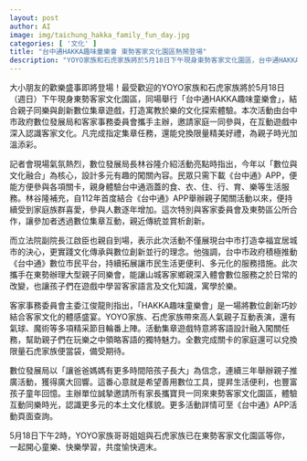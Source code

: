 ```yaml
---
layout: post
author: AI
image: img/taichung_hakka_family_fun_day.jpg
categories: [ '文化' ]
title: "台中通HAKKA趣味童樂會 東勢客家文化園區熱鬧登場"
description: "YOYO家族和石虎家族將於5月18日下午現身東勢客家文化園區，台中通HAKKA趣味童樂會結合創新數位集章遊戲與親子互動，打造寓教於樂的文化探索體驗。現場精彩表演與客語任務，讓家庭在遊戲中認識客家文化，完成闖關還有機會獲得限量精美好禮，歡迎家長帶著孩子共度歡樂週末。"
---
```

大小朋友的歡樂盛事即將登場！最受歡迎的YOYO家族和石虎家族將於5月18日（週日）下午現身東勢客家文化園區，同場舉行「台中通HAKKA趣味童樂會」，結合親子同樂與創新數位集章遊戲，打造寓教於樂的文化探索體驗。本次活動由台中市政府數位發展局和客家事務委員會攜手主辦，邀請家庭一同參與，在互動遊戲中深入認識客家文化。凡完成指定集章任務，還能兌換限量精美好禮，為親子時光加溫添彩。

記者會現場氣氛熱烈，數位發展局長林谷隆介紹活動亮點時指出，今年以「數位與文化融合」為核心，設計多元有趣的闖關內容。民眾只需下載《台中通》APP，便能方便參與各項關卡，親身體驗台中通涵蓋的食、衣、住、行、育、樂等生活服務。林谷隆補充，自112年首度結合《台中通》APP舉辦親子闖關活動以來，便持續受到家庭族群喜愛，參與人數逐年增加。這次特別與客家委員會及東勢區公所合作，讓參加者透過數位集章互動，親近傳統並賞析創新。

而立法院副院長江啟臣也親自到場，表示此次活動不僅展現台中市打造幸福宜居城市的決心，更實踐文化傳承與數位創新並行的理念。他強調，台中市政府積極推動《台中通》數位市民平台，持續拓展讓市民生活更便利、多元化的服務措施。此次攜手在東勢辦理大型親子同樂會，能讓山城客家鄉親深入體會數位服務之於日常的改變，也讓孩子們在遊戲中學習客家語言及文化知識，寓學於樂。

客家事務委員會主委江俊龍則指出，「HAKKA趣味童樂會」是一場將數位創新巧妙結合客家文化的體感盛宴。YOYO家族、石虎家族帶來高人氣親子互動表演，還有氣球、魔術等多項精采節目輪番上陣。活動集章遊戲特意將客語設計融入闖關任務，幫助親子們在玩樂之中領略客語的獨特魅力。全數完成關卡的家庭還可以兌換限量石虎家族便當袋，備受期待。

數位發展局以「讓爸爸媽媽有更多時間陪孩子長大」為信念，連續三年舉辦親子推廣活動，獲得廣大回響。這番心意就是希望善用數位工具，提昇生活便利，也豐富孩子童年回憶。主辦單位誠摯邀請所有家長攜寶貝一同來東勢客家文化園區，體驗互動同樂時光，認識更多元的本土文化樣貌。更多活動詳情可至《台中通》APP活動頁面查詢。

5月18日下午2時，YOYO家族哥哥姐姐與石虎家族已在東勢客家文化園區等你，一起開心童樂、快樂學習，共度愉快週末。